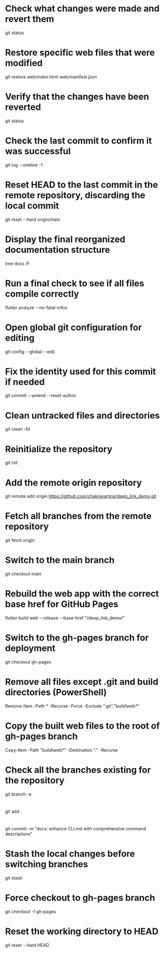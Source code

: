 # Check what changes were made and revert them
git status
# Restore specific web files that were modified
git restore web/index.html web/manifest.json
# Verify that the changes have been reverted
git status
# Check the last commit to confirm it was successful
git log --oneline -1
# Reset HEAD to the last commit in the remote repository, discarding the local commit
git reset --hard origin/main
# Display the final reorganized documentation structure
tree docs /F
# Run a final check to see if all files compile correctly
flutter analyze --no-fatal-infos
# Open global git configuration for editing
git config --global --edit
# Fix the identity used for this commit if needed
git commit --amend --reset-author
# Clean untracked files and directories
git clean -fd
# Reinitialize the repository
git init
# Add the remote origin repository
git remote add origin https://github.com/chakravartiraj/deep_link_demo.git
# Fetch all branches from the remote repository
git fetch origin
# Switch to the main branch
git checkout main
# Rebuild the web app with the correct base href for GitHub Pages
flutter build web --release --base-href "/deep_link_demo/"
# Switch to the gh-pages branch for deployment
git checkout gh-pages
# Remove all files except .git and build directories (PowerShell)
Remove-Item -Path * -Recurse -Force -Exclude ".git","build\web\*"
# Copy the built web files to the root of gh-pages branch
Copy-Item -Path "build\web\*" -Destination "." -Recurse
# Check all the branches existing for the repository
git branch -a
# 
git add .
# 
git commit -m "docs: enhance CLI.md with comprehensive command descriptions"
# Stash the local changes before switching branches
git stash
# Force checkout to gh-pages branch
git checkout -f gh-pages
# Reset the working directory to HEAD
git reset --hard HEAD